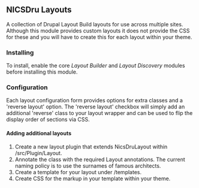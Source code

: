 
## NICSDru Layouts

A collection of Drupal Layout Build layouts for use across multiple sites.
Although this module provides custom layouts it does not provide the CSS for these and you will have to create this for each layout within your theme. 

### Installing ###
To install, enable the core _Layout Builder_ and _Layout Discovery_ modules before installing this module.

### Configuration ###
Each layout configuration form provides options for extra classes and a 'reverse layout' option.
The 'reverse layout' checkbox will simply add an additional 'reverse' class to your layout wrapper and can be used to flip the display order of sections via CSS. 

#### Adding additional layouts ####
1. Create a new layout plugin that extends NicsDruLayout within /src/Plugin/Layout.
2. Annotate the class with the required Layout annotations. 
   The current naming policy is to use the surnames of famous architects.
3. Create a template for your layout under /templates.
4. Create CSS for the markup in your template within your theme.
